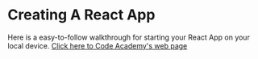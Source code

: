 # Creating A React App
Here is a easy-to-follow walkthrough for starting your React App on your local device.
[Click here to Code Academy's web page](https://www.codecademy.com/articles/how-to-create-a-react-app)
